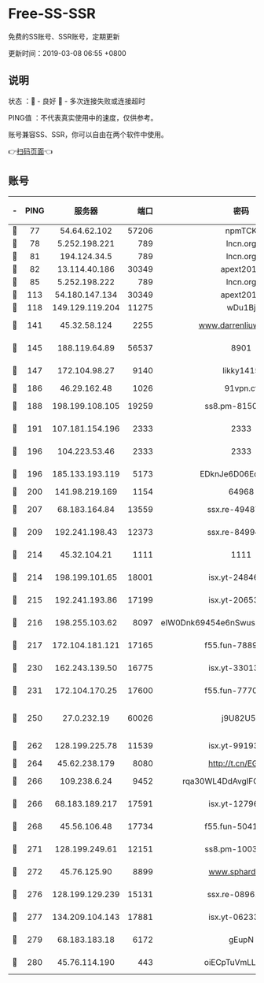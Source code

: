 # Free-SS-SSR

免费的SS账号、SSR账号，定期更新

更新时间：2019-03-08 06:55 +0800

## 说明

状态     ：🙂 - 良好 🙁 - 多次连接失败或连接超时

PING值   ：不代表真实使用中的速度，仅供参考。

账号兼容SS、SSR，你可以自由在两个软件中使用。

👉[扫码页面](https://liesauer.github.io/Free-SS-SSR/)👈

## 账号

|-|PING|服务器|端口|密码|加密方式|区域|
|:----:|:----:|:-----:|-----:|:----:|:----:|:----:|
|🙂|77|54.64.62.102|57206|npmTCK|rc4-md5|JP|
|🙂|78|5.252.198.221|789|lncn.org|rc4|JP|
|🙂|81|194.124.34.5|789|lncn.org|rc4|JP|
|🙂|82|13.114.40.186|30349|apext2019|chacha20|JP|
|🙂|85|5.252.198.222|789|lncn.org|rc4|JP|
|🙂|113|54.180.147.134|30349|apext2019|chacha20|KR|
|🙂|118|149.129.119.204|11275|wDu1Bj|rc4-md5|HK|
|🙂|141|45.32.58.124|2255|www.darrenliuwei.com|aes-256-cfb|JP|
|🙂|145|188.119.64.89|56537|8901|aes-256-cfb|RU|
|🙂|147|172.104.98.27|9140|likky1415|aes-256-cfb|JP|
|🙂|186|46.29.162.48|1026|91vpn.cf|rc4-md5|RU|
|🙂|188|198.199.108.105|19259|ss8.pm-81509933|aes-256-cfb|US|
|🙂|191|107.181.154.196|2333|2333|aes-256-cfb|US|
|🙂|196|104.223.53.46|2333|2333|aes-256-cfb|US|
|🙂|196|185.133.193.119|5173|EDknJe6D06EoWDaw|aes-256-cfb|US|
|🙂|200|141.98.219.169|1154|64968|chacha20|US|
|🙂|207|68.183.164.84|13559|ssx.re-49487993|aes-256-cfb|US|
|🙂|209|192.241.198.43|12373|ssx.re-84994554|aes-256-cfb|US|
|🙂|214|45.32.104.21|1111|1111|aes-256-cfb|SG|
|🙂|214|198.199.101.65|18001|isx.yt-24846326|aes-256-cfb|US|
|🙂|215|192.241.193.86|17199|isx.yt-20653329|aes-256-cfb|US|
|🙂|216|198.255.103.62|8097|eIW0Dnk69454e6nSwuspv9DmS201tQ0D|aes-256-cfb|US|
|🙂|217|172.104.181.121|17165|f55.fun-78892588|aes-256-cfb|SG|
|🙂|230|162.243.139.50|16775|isx.yt-33013834|aes-256-cfb|US|
|🙂|231|172.104.170.25|17600|f55.fun-77704492|aes-256-cfb|SG|
|🙂|250|27.0.232.19|60026|j9U82U53|xchacha20-ietf-poly1305|HK|
|🙂|262|128.199.225.78|11539|isx.yt-99193903|aes-256-cfb|SG|
|🙂|264|45.62.238.179|8080|http://t.cn/EGJIyrl|rc4-md5|CA|
|🙂|266|109.238.6.24|9452|rqa30WL4DdAvgIFG6Fs3znzTa|aes-256-cfb|FR|
|🙂|266|68.183.189.217|17591|isx.yt-12796868|aes-256-cfb|SG|
|🙂|268|45.56.106.48|17734|f55.fun-50419069|aes-256-cfb|US|
|🙂|271|128.199.249.61|12151|ss8.pm-10038971|aes-256-cfb|SG|
|🙂|272|45.76.125.90|8899|www.sphard.com|aes-256-cfb|AU|
|🙂|276|128.199.129.239|15131|ssx.re-08961164|aes-256-cfb|SG|
|🙂|277|134.209.104.143|17881|isx.yt-06233308|aes-256-cfb|SG|
|🙂|279|68.183.183.18|6172|gEupN|aes-256-cfb|SG|
|🙂|280|45.76.114.190|443|oiECpTuVmLLxk4Ts|aes-256-cfb|AU|
